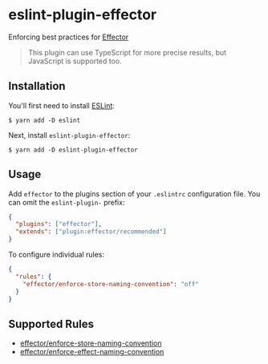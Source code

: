 # eslint-plugin-effector

Enforcing best practices for [Effector](http://effector.dev/)

> This plugin can use TypeScript for more precise results, but JavaScript is supported too.

## Installation

You'll first need to install [ESLint](http://eslint.org):

```
$ yarn add -D eslint
```

Next, install `eslint-plugin-effector`:

```
$ yarn add -D eslint-plugin-effector
```

## Usage

Add `effector` to the plugins section of your `.eslintrc` configuration file. You can omit the `eslint-plugin-` prefix:

```json
{
  "plugins": ["effector"],
  "extends": ["plugin:effector/recommended"]
}
```

To configure individual rules:

```json
{
  "rules": {
    "effector/enforce-store-naming-convention": "off"
  }
}
```

## Supported Rules

- [effector/enforce-store-naming-convention](/rules/enforce-store-naming-convention/enforce-store-naming-convention.md)
- [effector/enforce-effect-naming-convention](/rules/enforce-effect-naming-convention/enforce-effect-naming-convention.md)
